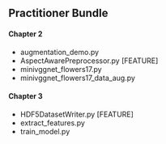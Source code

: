 ## Practitioner Bundle
#### Chapter 2 
- augmentation_demo.py
- AspectAwarePreprocessor.py [FEATURE]
- minivggnet_flowers17.py
- minivggnet_flowers17_data_aug.py
#### Chapter 3 
- HDF5DatasetWriter.py [FEATURE]
- extract_features.py
- train_model.py